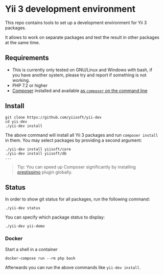 Yii 3 development environment
=============================

This repo contains tools to set up a development environment for Yii 3 packages.

It allows to work on separate packages and test the result in other packages at the same time.


Requirements
------------

- This is currently only tested on GNU/Linux and Windows with bash, if you have another system, please try and report if something is not working.
- PHP 7.2 or higher
- [Composer](https://getcomposer.org/) installed and
  available [as `composer` on the command line](https://getcomposer.org/doc/00-intro.md#globally)

Install
-------

    git clone https://github.com/yiisoft/yii-dev
    cd yii-dev
    ./yii-dev install
    
The above command will install all Yii 3 packages and run `composer install` in them.
You may select packages by providing a second argument:

    ./yii-dev install yiisoft/core
    ./yii-dev install yiisoft/db
    ...
    
> Tip: You can speed up Composer significantly by installing [prestissimo](https://github.com/hirak/prestissimo) plugin
> globally.

Status
------

In order to show git status for all packages, run the following command:

    ./yii-dev status

You can specify which package status to display:

    ./yii-dev yii-demo

### Docker

Start a shell in a container

    docker-compose run --rm php bash

Afterwards you can run the above commands like `yii-dev install`.
